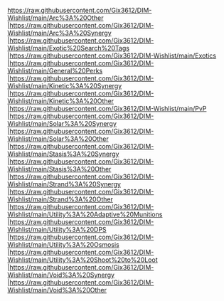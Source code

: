 https://raw.githubusercontent.com/Gix3612/DIM-Wishlist/main/Arc%3A%20Other
|https://raw.githubusercontent.com/Gix3612/DIM-Wishlist/main/Arc%3A%20Synergy
|https://raw.githubusercontent.com/Gix3612/DIM-Wishlist/main/Exotic%20Search%20Tags
|https://raw.githubusercontent.com/Gix3612/DIM-Wishlist/main/Exotics
|https://raw.githubusercontent.com/Gix3612/DIM-Wishlist/main/General%20Perks
|https://raw.githubusercontent.com/Gix3612/DIM-Wishlist/main/Kinetic%3A%20Synergy
|https://raw.githubusercontent.com/Gix3612/DIM-Wishlist/main/Kinetic%3A%20Other
|https://raw.githubusercontent.com/Gix3612/DIM-Wishlist/main/PvP
|https://raw.githubusercontent.com/Gix3612/DIM-Wishlist/main/Solar%3A%20Synergy
|https://raw.githubusercontent.com/Gix3612/DIM-Wishlist/main/Solar%3A%20Other
|https://raw.githubusercontent.com/Gix3612/DIM-Wishlist/main/Stasis%3A%20Synergy
|https://raw.githubusercontent.com/Gix3612/DIM-Wishlist/main/Stasis%3A%20Other
|https://raw.githubusercontent.com/Gix3612/DIM-Wishlist/main/Strand%3A%20Synergy
|https://raw.githubusercontent.com/Gix3612/DIM-Wishlist/main/Strand%3A%20Other
|https://raw.githubusercontent.com/Gix3612/DIM-Wishlist/main/Utility%3A%20Adaptive%20Munitions
|https://raw.githubusercontent.com/Gix3612/DIM-Wishlist/main/Utility%3A%20DPS
|https://raw.githubusercontent.com/Gix3612/DIM-Wishlist/main/Utility%3A%20Osmosis
|https://raw.githubusercontent.com/Gix3612/DIM-Wishlist/main/Utility%3A%20Shoot%20to%20Loot
|https://raw.githubusercontent.com/Gix3612/DIM-Wishlist/main/Void%3A%20Synergy
|https://raw.githubusercontent.com/Gix3612/DIM-Wishlist/main/Void%3A%20Other
